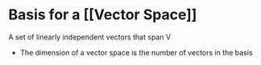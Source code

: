# Basis for a [[Vector Space]]
A set of linearly independent vectors that span V
- The dimension of a vector space is the number of vectors in the basis